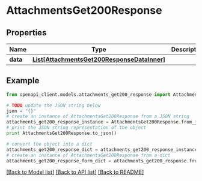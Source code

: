 # AttachmentsGet200Response


## Properties
Name | Type | Description | Notes
------------ | ------------- | ------------- | -------------
**data** | [**List[AttachmentsGet200ResponseDataInner]**](AttachmentsGet200ResponseDataInner.md) |  | [optional] 

## Example

```python
from openapi_client.models.attachments_get200_response import AttachmentsGet200Response

# TODO update the JSON string below
json = "{}"
# create an instance of AttachmentsGet200Response from a JSON string
attachments_get200_response_instance = AttachmentsGet200Response.from_json(json)
# print the JSON string representation of the object
print AttachmentsGet200Response.to_json()

# convert the object into a dict
attachments_get200_response_dict = attachments_get200_response_instance.to_dict()
# create an instance of AttachmentsGet200Response from a dict
attachments_get200_response_form_dict = attachments_get200_response.from_dict(attachments_get200_response_dict)
```
[[Back to Model list]](../README.md#documentation-for-models) [[Back to API list]](../README.md#documentation-for-api-endpoints) [[Back to README]](../README.md)


